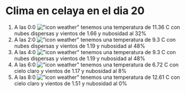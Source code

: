 # Clima en celaya en el dia 20

1. A las 0:0 !["icon weather"](http://openweathermap.org/img/w/03n.png) tenemos una temperatura de 11.36 C con nubes dispersas y  vientos de 1.66 y nubosidad al 32%
1. A las 2:0 !["icon weather"](http://openweathermap.org/img/w/03n.png) tenemos una temperatura de 9.3 C con nubes dispersas y  vientos de 1.19 y nubosidad al 48%
1. A las 4:0 !["icon weather"](http://openweathermap.org/img/w/03n.png) tenemos una temperatura de 9.3 C con nubes dispersas y  vientos de 1.19 y nubosidad al 48%
1. A las 6:0 !["icon weather"](http://openweathermap.org/img/w/02n.png) tenemos una temperatura de 6.72 C con cielo claro y  vientos de 1.17 y nubosidad al 8%
1. A las 8:0 !["icon weather"](http://openweathermap.org/img/w/01d.png) tenemos una temperatura de 12.61 C con cielo claro y  vientos de 1.51 y nubosidad al 0%
